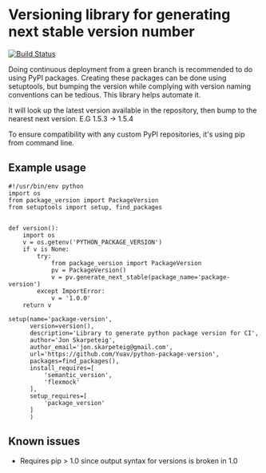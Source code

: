 # Versioning library for generating next stable version number

[![Build Status](https://travis-ci.org/Yuav/python-package-version.svg)](https://travis-ci.org/Yuav/python-package-version)

Doing continuous deployment from a green branch is recommended to do
using PyPI packages. Creating these packages can be done using
setuptools, but bumping the version while complying with version
naming conventions can be tedious. This library helps automate it.

It will look up the latest version available in the repository, then
bump to the nearest next version. E.G 1.5.3 -> 1.5.4

To ensure compatibility with any custom PyPI repositories, it's using
pip from command line.

## Example usage

    #!/usr/bin/env python
    import os
    from package_version import PackageVersion
    from setuptools import setup, find_packages
    
    
    def version():
        import os
        v = os.getenv('PYTHON_PACKAGE_VERSION')
        if v is None:
            try:
                from package_version import PackageVersion
                pv = PackageVersion()
                v = pv.generate_next_stable(package_name='package-version')
            except ImportError:
                v = '1.0.0'
        return v
    
    setup(name='package-version',
          version=version(),
          description='Library to generate python package version for CI',
          author='Jon Skarpeteig',
          author_email='jon.skarpeteig@gmail.com',
          url='https://github.com/Yuav/python-package-version',
          packages=find_packages(),
          install_requires=[
              'semantic_version',
              'flexmock'
          ],
          setup_requires=[
              'package_version'
          ]
          )
          
## Known issues

 - Requires pip > 1.0 since output syntax for versions is broken in 1.0